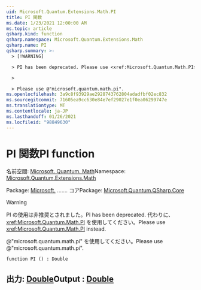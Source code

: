 ```yaml
---
uid: Microsoft.Quantum.Extensions.Math.PI
title: PI 関数
ms.date: 1/23/2021 12:00:00 AM
ms.topic: article
qsharp.kind: function
qsharp.namespace: Microsoft.Quantum.Extensions.Math
qsharp.name: PI
qsharp.summary: >-
  > [!WARNING]

  > PI has been deprecated. Please use <xref:Microsoft.Quantum.Math.PI> instead.

  >

  > Please use @"microsoft.quantum.math.pi".
ms.openlocfilehash: 3a9c8f93929ae2928743762804adadfbf02ec832
ms.sourcegitcommit: 71605ea9cc630e84e7ef29027e1f0ea06299747e
ms.translationtype: MT
ms.contentlocale: ja-JP
ms.lasthandoff: 01/26/2021
ms.locfileid: "98849630"
---
```

# <a name="pi-function"></a><span data-ttu-id="a4fc3-102">PI 関数</span><span class="sxs-lookup"><span data-stu-id="a4fc3-102">PI function</span></span>

<span data-ttu-id="a4fc3-103">名前空間: [Microsoft. Quantum. Math](xref:Microsoft.Quantum.Extensions.Math)</span><span class="sxs-lookup"><span data-stu-id="a4fc3-103">Namespace: [Microsoft.Quantum.Extensions.Math](xref:Microsoft.Quantum.Extensions.Math)</span></span>

<span data-ttu-id="a4fc3-104">Package: [Microsoft.](https://nuget.org/packages/Microsoft.Quantum.QSharp.Core) ....... コア</span><span class="sxs-lookup"><span data-stu-id="a4fc3-104">Package: [Microsoft.Quantum.QSharp.Core](https://nuget.org/packages/Microsoft.Quantum.QSharp.Core)</span></span>


> [!WARNING]
> <span data-ttu-id="a4fc3-105">PI の使用は非推奨とされました。</span><span class="sxs-lookup"><span data-stu-id="a4fc3-105">PI has been deprecated.</span></span> <span data-ttu-id="a4fc3-106">代わりに、<xref:Microsoft.Quantum.Math.PI> を使用してください。</span><span class="sxs-lookup"><span data-stu-id="a4fc3-106">Please use <xref:Microsoft.Quantum.Math.PI> instead.</span></span>
>
> <span data-ttu-id="a4fc3-107">@"microsoft.quantum.math.pi" を使用してください。</span><span class="sxs-lookup"><span data-stu-id="a4fc3-107">Please use @"microsoft.quantum.math.pi".</span></span>



```qsharp
function PI () : Double
```


## <a name="output--double"></a><span data-ttu-id="a4fc3-108">出力: [Double](xref:microsoft.quantum.lang-ref.double)</span><span class="sxs-lookup"><span data-stu-id="a4fc3-108">Output : [Double](xref:microsoft.quantum.lang-ref.double)</span></span>

